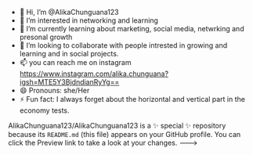 - 👋 Hi, I’m @AlikaChunguana123
- 👀 I’m interested in networking and learning
- 🌱 I’m currently learning about marketing, social media, netwrking and presonal growth
- 💞️ I’m looking to collaborate with people intrested in growing and learning and in social projects.
- 📫 you can reach me on instagram https://www.instagram.com/alika.chunguana?igsh=MTE5Y3BjdndianRyYg==
- 😄 Pronouns: she/Her
- ⚡ Fun fact: I always forget about the horizontal and vertical part in the economy tests.

AlikaChunguana123/AlikaChunguana123 is a ✨ special ✨ repository because its `README.md` (this file) appears on your GitHub profile.
You can click the Preview link to take a look at your changes.
--->
